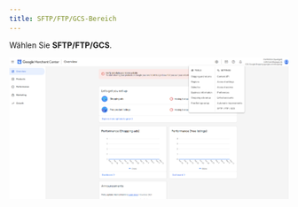 ```yaml
---
title: SFTP/FTP/GCS-Bereich
---
```


Wählen Sie **SFTP/FTP/GCS**.

![sftp-ftp-gcs-bereich](img/sftp-ftp-gcs-bereich.png)
